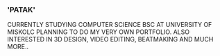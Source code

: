 ### 'PATAK'

CURRENTLY STUDYING COMPUTER SCIENCE BSC AT UNIVERSITY OF MISKOLC
PLANNING TO DO MY VERY OWN PORTFOLIO.
ALSO INTERESTED IN 3D DESIGN, VIDEO EDITING, BEATMAKING AND MUCH MORE..

<!--
**nsbalint/nsbalint** is a ✨ _special_ ✨ repository because its `README.md` (this file) appears on your GitHub profile.

Here are some ideas to get you started:

- 🔭 I’m currently working on ...
- 🌱 I’m currently learning ...
- 👯 I’m looking to collaborate on ...
- 🤔 I’m looking for help with ...
- 💬 Ask me about ...
- 📫 How to reach me: ...
- 😄 Pronouns: ...
- ⚡ Fun fact: ...
-->
